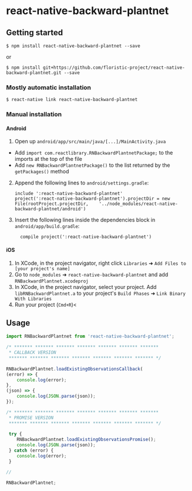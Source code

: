 
# react-native-backward-plantnet

## Getting started

`$ npm install react-native-backward-plantnet --save`

or

`$ npm install git+https://github.com/floristic-project/react-native-backward-plantnet.git --save`

### Mostly automatic installation

`$ react-native link react-native-backward-plantnet`

### Manual installation

#### Android

1. Open up `android/app/src/main/java/[...]/MainActivity.java`
  - Add `import com.reactlibrary.RNBackwardPlantnetPackage;` to the imports at the top of the file
  - Add `new RNBackwardPlantnetPackage()` to the list returned by the `getPackages()` method
2. Append the following lines to `android/settings.gradle`:
  	```
  	include ':react-native-backward-plantnet'
  	project(':react-native-backward-plantnet').projectDir = new File(rootProject.projectDir, 	'../node_modules/react-native-backward-plantnet/android')
  	```
3. Insert the following lines inside the dependencies block in `android/app/build.gradle`:
  	```
      compile project(':react-native-backward-plantnet')
  	```

#### iOS

1. In XCode, in the project navigator, right click `Libraries` ➜ `Add Files to [your project's name]`
2. Go to `node_modules` ➜ `react-native-backward-plantnet` and add `RNBackwardPlantnet.xcodeproj`
3. In XCode, in the project navigator, select your project. Add `libRNBackwardPlantnet.a` to your project's `Build Phases` ➜ `Link Binary With Libraries`
4. Run your project (`Cmd+R`)<

## Usage
```javascript
import RNBackwardPlantnet from 'react-native-backward-plantnet';

/* ******* ******* ******* ******* ******* ******* *******
 * CALLBACK VERSION
 ******* ******* ******* ******* ******* ******* ******* */
 
RNBackwardPlantnet.loadExistingObservationsCallback(
(error) => {
	console.log(error);
},
(json) => {
	console.log(JSON.parse(json));
});

/* ******* ******* ******* ******* ******* ******* *******
 * PROMISE VERSION
 ******* ******* ******* ******* ******* ******* ******* */
 
 try {
  	RNBackwardPlantnet.loadExistingObservationsPromise();
  	console.log(JSON.parse(json));
 } catch (error) {
 	console.log(error);
 }

//

RNBackwardPlantnet;
```
  